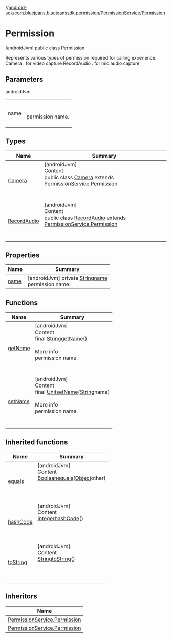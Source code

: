 //[android-sdk](../../../../index.md)/[com.bluejeans.bluejeanssdk.permission](../../index.md)/[PermissionService](../index.md)/[Permission](index.md)



# Permission  
 [androidJvm] public class [Permission](index.md)

Represents various types of permission required for calling experience. Camera : for video capture RecordAudio : for mic audio capture

   


## Parameters  
  
androidJvm  
  
| | |
|---|---|
| <a name="com.bluejeans.bluejeanssdk.permission/PermissionService.Permission///PointingToDeclaration/"></a>name| <a name="com.bluejeans.bluejeanssdk.permission/PermissionService.Permission///PointingToDeclaration/"></a><br><br>permission name.<br><br>|
  


## Types  
  
|  Name |  Summary | 
|---|---|
| <a name="com.bluejeans.bluejeanssdk.permission/PermissionService.Permission.Camera///PointingToDeclaration/"></a>[Camera](-camera/index.md)| <a name="com.bluejeans.bluejeanssdk.permission/PermissionService.Permission.Camera///PointingToDeclaration/"></a>[androidJvm]  <br>Content  <br>public class [Camera](-camera/index.md) extends [PermissionService.Permission](index.md)  <br><br><br>|
| <a name="com.bluejeans.bluejeanssdk.permission/PermissionService.Permission.RecordAudio///PointingToDeclaration/"></a>[RecordAudio](-record-audio/index.md)| <a name="com.bluejeans.bluejeanssdk.permission/PermissionService.Permission.RecordAudio///PointingToDeclaration/"></a>[androidJvm]  <br>Content  <br>public class [RecordAudio](-record-audio/index.md) extends [PermissionService.Permission](index.md)  <br><br><br>|


## Properties  
  
|  Name |  Summary | 
|---|---|
| <a name="com.bluejeans.bluejeanssdk.permission/PermissionService.Permission/name/#/PointingToDeclaration/"></a>[name](index.md#2017353791%2FProperties%2F-435046686)| <a name="com.bluejeans.bluejeanssdk.permission/PermissionService.Permission/name/#/PointingToDeclaration/"></a> [androidJvm] private [String](https://developer.android.com/reference/kotlin/java/lang/String.html)[name](index.md#2017353791%2FProperties%2F-435046686)  <br>permission name.   <br>|


## Functions  
  
|  Name |  Summary | 
|---|---|
| <a name="com.bluejeans.bluejeanssdk.permission/PermissionService.Permission/getName/#/PointingToDeclaration/"></a>[getName](get-name.md)| <a name="com.bluejeans.bluejeanssdk.permission/PermissionService.Permission/getName/#/PointingToDeclaration/"></a>[androidJvm]  <br>Content  <br>final [String](https://developer.android.com/reference/kotlin/java/lang/String.html)[getName](get-name.md)()  <br>  <br>More info  <br>permission name.  <br><br><br>|
| <a name="com.bluejeans.bluejeanssdk.permission/PermissionService.Permission/setName/#kotlin.String/PointingToDeclaration/"></a>[setName](set-name.md)| <a name="com.bluejeans.bluejeanssdk.permission/PermissionService.Permission/setName/#kotlin.String/PointingToDeclaration/"></a>[androidJvm]  <br>Content  <br>final [Unit](https://kotlinlang.org/api/latest/jvm/stdlib/kotlin/-unit/index.html)[setName](set-name.md)([String](https://developer.android.com/reference/kotlin/java/lang/String.html)name)  <br>  <br>More info  <br>permission name.  <br><br><br>|


## Inherited functions  
  
|  Name |  Summary | 
|---|---|
| <a name="kotlin/PermissionService.Permission/equals/#kotlin.Any?/PointingToDeclaration/"></a>[equals](index.md#-1051998386%2FFunctions%2F-435046686)| <a name="kotlin/PermissionService.Permission/equals/#kotlin.Any?/PointingToDeclaration/"></a>[androidJvm]  <br>Content  <br>[Boolean](https://developer.android.com/reference/kotlin/java/lang/Boolean.html)[equals](index.md#-1051998386%2FFunctions%2F-435046686)([Object](https://developer.android.com/reference/kotlin/java/lang/Object.html)other)  <br>  <br><br><br>|
| <a name="kotlin/PermissionService.Permission/hashCode/#/PointingToDeclaration/"></a>[hashCode](index.md#534925784%2FFunctions%2F-435046686)| <a name="kotlin/PermissionService.Permission/hashCode/#/PointingToDeclaration/"></a>[androidJvm]  <br>Content  <br>[Integer](https://developer.android.com/reference/kotlin/java/lang/Integer.html)[hashCode](index.md#534925784%2FFunctions%2F-435046686)()  <br>  <br><br><br>|
| <a name="kotlin/PermissionService.Permission/toString/#/PointingToDeclaration/"></a>[toString](index.md#356759719%2FFunctions%2F-435046686)| <a name="kotlin/PermissionService.Permission/toString/#/PointingToDeclaration/"></a>[androidJvm]  <br>Content  <br>[String](https://developer.android.com/reference/kotlin/java/lang/String.html)[toString](index.md#356759719%2FFunctions%2F-435046686)()  <br>  <br><br><br>|


## Inheritors  
  
|  Name | 
|---|
| <a name="com.bluejeans.bluejeanssdk.permission/PermissionService.Permission.Camera///PointingToDeclaration/"></a>[PermissionService.Permission](-camera/index.md)|
| <a name="com.bluejeans.bluejeanssdk.permission/PermissionService.Permission.RecordAudio///PointingToDeclaration/"></a>[PermissionService.Permission](-record-audio/index.md)|

